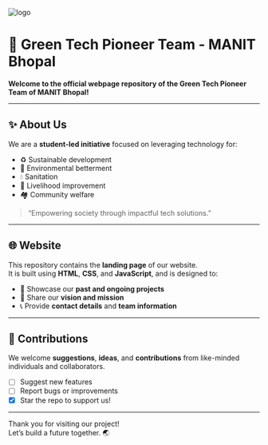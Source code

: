 ![logo](https://github.com/user-attachments/assets/a571c32f-c225-4ede-bdf1-eff37a8d8207)

# 🌿 Green Tech Pioneer Team - MANIT Bhopal
**Welcome to the official webpage repository of the Green Tech Pioneer Team of MANIT Bhopal!**

---

## ✨ About Us

We are a **student-led initiative** focused on leveraging technology for:
- ♻️ Sustainable development
- 🌱 Environmental betterment
- 💧 Sanitation
- 💼 Livelihood improvement
- 🏘️ Community welfare

> “Empowering society through impactful tech solutions.”

---

## 🌐 Website

This repository contains the **landing page** of our website.  
It is built using **HTML**, **CSS**, and **JavaScript**, and is designed to:

- 📌 Showcase our **past and ongoing projects**
- 🎯 Share our **vision and mission**
- 📞 Provide **contact details** and **team information**

---

## 🤝 Contributions

We welcome **suggestions**, **ideas**, and **contributions** from like-minded individuals and collaborators.

- [ ] Suggest new features  
- [ ] Report bugs or improvements  
- [x] Star the repo to support us!

---


Thank you for visiting our project!  
Let’s build a future together. 🌏
